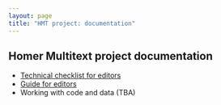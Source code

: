 ```yaml
---
layout: page
title: "HMT project: documentation"
---
```



## Homer Multitext project documentation

- [Technical checklist for editors](./tech-check/)
- [Guide for editors](./editors/)
- Working with code and data (TBA)
